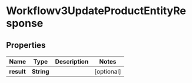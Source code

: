 

# Workflowv3UpdateProductEntityResponse


## Properties

| Name | Type | Description | Notes |
|------------ | ------------- | ------------- | -------------|
|**result** | **String** |  |  [optional] |



